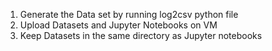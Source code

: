 1) Generate the Data set by running log2csv python file 
2) Upload Datasets and Jupyter Notebooks on VM 
3) Keep Datasets in the same directory as Jupyter notebooks 

